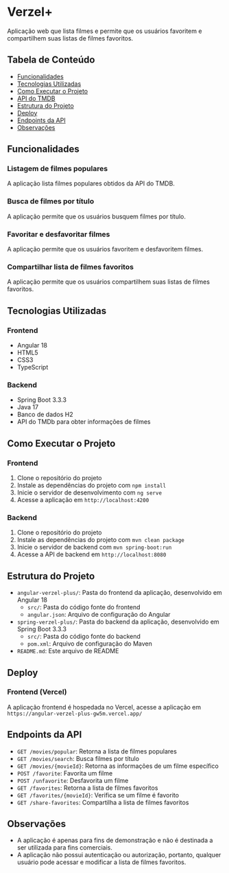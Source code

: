 # **Verzel+**

Aplicação web que lista filmes e permite que os usuários favoritem e compartilhem suas listas de filmes favoritos.

## **Tabela de Conteúdo**

- [Funcionalidades](#funcionalidades)
- [Tecnologias Utilizadas](#tecnologias-utilizadas)
- [Como Executar o Projeto](#como-executar-o-projeto)
- [API do TMDB](#api-do-tmdb)
- [Estrutura do Projeto](#estrutura-do-projeto)
- [Deploy](#deploy)
- [Endpoints da API](#endpoints-da-api)
- [Observações](#observações)

## **Funcionalidades**

### Listagem de filmes populares

A aplicação lista filmes populares obtidos da API do TMDB.

### Busca de filmes por título

A aplicação permite que os usuários busquem filmes por título.

### Favoritar e desfavoritar filmes

A aplicação permite que os usuários favoritem e desfavoritem filmes.

### Compartilhar lista de filmes favoritos

A aplicação permite que os usuários compartilhem suas listas de filmes favoritos.

## **Tecnologias Utilizadas**

### Frontend

- Angular 18
- HTML5
- CSS3
- TypeScript

### Backend

- Spring Boot 3.3.3
- Java 17
- Banco de dados H2
- API do TMDb para obter informações de filmes

## **Como Executar o Projeto**

### Frontend

1. Clone o repositório do projeto
2. Instale as dependências do projeto com `npm install`
3. Inicie o servidor de desenvolvimento com `ng serve`
4. Acesse a aplicação em `http://localhost:4200`

### Backend

1. Clone o repositório do projeto
2. Instale as dependências do projeto com `mvn clean package`
3. Inicie o servidor de backend com `mvn spring-boot:run`
4. Acesse a API de backend em `http://localhost:8080`

## **Estrutura do Projeto**

- `angular-verzel-plus/`: Pasta do frontend da aplicação, desenvolvido em Angular 18
  - `src/`: Pasta do código fonte do frontend
  - `angular.json`: Arquivo de configuração do Angular
- `spring-verzel-plus/`: Pasta do backend da aplicação, desenvolvido em Spring Boot 3.3.3
  - `src/`: Pasta do código fonte do backend
  - `pom.xml`: Arquivo de configuração do Maven
- `README.md`: Este arquivo de README

## **Deploy**

### **Frontend (Vercel)**

A aplicação frontend é hospedada no Vercel, acesse a aplicação em `https://angular-verzel-plus-gw5m.vercel.app/`

## **Endpoints da API**

- `GET /movies/popular`: Retorna a lista de filmes populares
- `GET /movies/search`: Busca filmes por título
- `GET /movies/{movieId}`: Retorna as informações de um filme específico
- `POST /favorite`: Favorita um filme
- `POST /unfavorite`: Desfavorita um filme
- `GET /favorites`: Retorna a lista de filmes favoritos
- `GET /favorites/{movieId}`: Verifica se um filme é favorito
- `GET /share-favorites`: Compartilha a lista de filmes favoritos

## **Observações**

- A aplicação é apenas para fins de demonstração e não é destinada a ser utilizada para fins comerciais.
- A aplicação não possui autenticação ou autorização, portanto, qualquer usuário pode acessar e modificar a lista de filmes favoritos.
